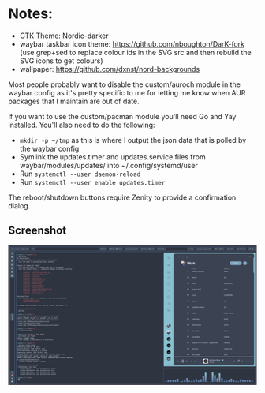 # Notes:

* GTK Theme: Nordic-darker
* waybar taskbar icon theme: https://github.com/nboughton/DarK-fork (use grep+sed to replace colour ids in the SVG src and then rebuild the SVG icons to get colours)
* wallpaper: https://github.com/dxnst/nord-backgrounds

Most people probably want to disable the custom/auroch module in the waybar config as it's pretty specific to me for letting me know when AUR packages that I maintain are out of date.

If you want to use the custom/pacman module you'll need Go and Yay installed. You'll also need to do the following:

* ````mkdir -p ~/tmp```` as this is where I output the json data that is polled by the waybar config
* Symlink the updates.timer and updates.service files from waybar/modules/updates/ into ~/.config/systemd/user
* Run ````systemctl --user daemon-reload````
* Run ````systemctl --user enable updates.timer````

The reboot/shutdown buttons require Zenity to provide a confirmation dialog.

## Screenshot

![screenshot](/screenshot.png)
